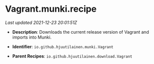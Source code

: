 # Vagrant.munki.recipe

_Last updated 2021-12-23 20:01:51Z_

- **Description**: Downloads the current release version of Vagrant and imports into Munki.

- **Identifier**: `io.github.hjuutilainen.munki.Vagrant`

- **Parent Recipes**: `io.github.hjuutilainen.download.Vagrant`
